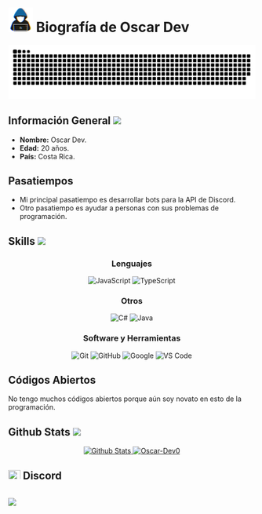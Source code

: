 <!-- Imagen de perfil -->
 # <img src="https://github.com/0xAbdulKhalid/0xAbdulKhalid/raw/main/assets/mdImages/about_me.gif" width="50px" alt="Oscar Dev"> Biografía de Oscar Dev


<!-- Biografía de Oscar Dev -->
<div align="center">
  <a href="https://1999azzar.github.io/1999AZZAR/">
    <img src="./assets/svg/snake.svg" alt="snake"/>
  </a>
</div>

<!-- Información General -->
<section>
  <h2>Información General <img src="https://media.giphy.com/media/hvRJCLFzcasrR4ia7z/giphy.gif" width="35"></h2>
  <ul>
    <li><strong>Nombre:</strong> Oscar Dev.</li>
    <li><strong>Edad:</strong> 20 años.</li>
    <li><strong>País:</strong> Costa Rica.</li>
  </ul>
</section>

<!-- Pasatiempos -->
<section>
  <h2>Pasatiempos</h2>
  <ul>
    <li>Mi principal pasatiempo es desarrollar bots para la API de Discord.</li>
    <li>Otro pasatiempo es ayudar a personas con sus problemas de programación.</li>
  </ul>
</section>

<!-- Skills -->
<section>
  <h2>Skills <img src="https://media2.giphy.com/media/QssGEmpkyEOhBCb7e1/giphy.gif?cid=ecf05e47a0n3gi1bfqntqmob8g9aid1oyj2wr3ds3mg700bl&rid=giphy.gif" width="25"></h2>
  <div align="center">
    <h3>Lenguajes</h3>
    <img src="https://img.shields.io/badge/JavaScript-F7DF1E?style=for-the-badge&logo=javascript&logoColor=black" alt="JavaScript">
    <img src="https://img.shields.io/badge/Typescript-3178C6?style=for-the-badge&logo=typescript&logoColor=black" alt="TypeScript">

<h3>Otros</h3>
    <img src="https://img.shields.io/badge/C%23-512BD4?style=for-the-badge&logo=csharp&logoColor=black" alt="C#">
    <img src="https://img.shields.io/badge/Java-ED8B00?style=for-the-badge&logo=java&logoColor=white" alt="Java">

<h3>Software y Herramientas</h3>
    <img src="https://img.shields.io/badge/git-%23F05033.svg?style=for-the-badge&logo=git&logoColor=white" alt="Git">
    <img src="https://img.shields.io/badge/github-%23121011.svg?style=for-the-badge&logo=github&logoColor=white" alt="GitHub">
    <img src="https://img.shields.io/badge/google-%234285F4.svg?style=for-the-badge&logo=google&logoColor=white" alt="Google">
    <img src="https://img.shields.io/badge/Visual%20Studio%20Code-0078d7.svg?style=for-the-badge&logo=visual-studio-code&logoColor=white" alt="VS Code">
  </div>
</section>

<!-- Códigos Abiertos -->
<section>
  <h2>Códigos Abiertos</h2>
  <p>No tengo muchos códigos abiertos porque aún soy novato en esto de la programación.</p>
</section>

<!-- Github Stats -->
<section>
  <h2>Github Stats <img src="https://media.giphy.com/media/iY8CRBdQXODJSCERIr/giphy.gif" width="35"></h2>
  <div align="center">
    <a href="https://github.com/Oscar-Dev0/">
      <img src="https://github-readme-stats.vercel.app/api?username=Oscar-Dev0&include_all_commits=true&count_private=true&show_icons=true&line_height=20&title_color=7A7ADB&icon_color=2234AE&text_color=D3D3D3&bg_color=0,000000,130F40" width="450" alt="Github Stats">
 <img src="https://github-readme-stats.vercel.app/api/top-langs?username=Oscar-Dev0&show_icons=true&locale=en&layout=compact&line_height=20&title_color=7A7ADB&icon_color=2234AE&text_color=D3D3D3&bg_color=0,000000,130F40" width="375" alt="Oscar-Dev0"/>
    </a>
  </div>
</section>

<!-- Discord -->
<section>
<h2> <img src="./assets/svg/discord.svg" width="25" height="19" /> Discord<h2>
<img src= "https://api.zeew.dev/resources/discord/es/full_card/518251720128856084">
</section>
